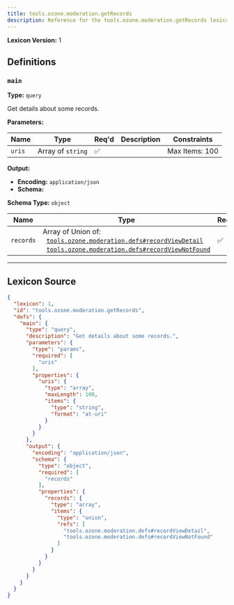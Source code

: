 ```yaml
---
title: tools.ozone.moderation.getRecords
description: Reference for the tools.ozone.moderation.getRecords lexicon
---
```

**Lexicon Version:** 1

## Definitions

<a name="main"></a>
### `main`

**Type:** `query`

Get details about some records.

**Parameters:**

| Name | Type | Req'd  | Description | Constraints |
|------|------|----------|-------------|-------------|
| `uris` | Array of `string` | ✅  |  | Max Items: 100 |
**Output:**

- **Encoding:** `application/json`
- **Schema:**

**Schema Type:** `object`

| Name | Type | Req'd  | Description | Constraints |
|------|------|----------|-------------|-------------|
| `records` | Array of Union of:<br/>&nbsp;&nbsp;[`tools.ozone.moderation.defs#recordViewDetail`](/lexicons/tools/ozone/moderation/defs#recordViewDetail)<br/>&nbsp;&nbsp;[`tools.ozone.moderation.defs#recordViewNotFound`](/lexicons/tools/ozone/moderation/defs#recordViewNotFound) | ✅  |  |  |

---

## Lexicon Source
```json
{
  "lexicon": 1,
  "id": "tools.ozone.moderation.getRecords",
  "defs": {
    "main": {
      "type": "query",
      "description": "Get details about some records.",
      "parameters": {
        "type": "params",
        "required": [
          "uris"
        ],
        "properties": {
          "uris": {
            "type": "array",
            "maxLength": 100,
            "items": {
              "type": "string",
              "format": "at-uri"
            }
          }
        }
      },
      "output": {
        "encoding": "application/json",
        "schema": {
          "type": "object",
          "required": [
            "records"
          ],
          "properties": {
            "records": {
              "type": "array",
              "items": {
                "type": "union",
                "refs": [
                  "tools.ozone.moderation.defs#recordViewDetail",
                  "tools.ozone.moderation.defs#recordViewNotFound"
                ]
              }
            }
          }
        }
      }
    }
  }
}
```

